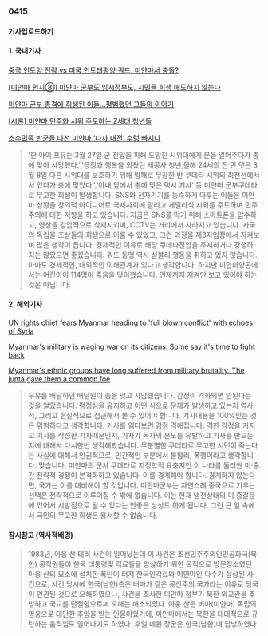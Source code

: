 ### 0415
#### 기사업로드하기
#### 1. 국내기사
[중국 인도양 전략 vs 미국 인도태평양 쿼드, 미얀마서 충돌?](https://news.joins.com/article/23985543)

[[미얀마 편지⑧] 미얀마 군부도 임시정부도, 시민들 희생 애도하지 않는다](http://www.hani.co.kr/arti/international/international_general/991049.html)

[미얀마 군부 총격에 희생된 이들...평범했던 그들의 이야기](https://www.bbc.com/korean/international-56728864 )

[[시론] 미얀마 민주화 시위 주도하는 Z세대 청년들](https://news.joins.com/article/24035578)

[소수민족 반군들 나선 미얀마 ‘다자 내전’ 수렁 빠지나](http://www.hani.co.kr/arti/international/asiapacific/990741.html)

> '판 아이 프유는 3월 27일 군 진압을 피해 도망친 시위대에게 문을 열어주다가 총에 맞아 사망했다.','긍정과 행복을 외쳤던 세공사 청년,올해 24세의 진 민 텟은 3월 8일 다른 시위대를 보호하기 위해 방패로 무장한 반 쿠데타 시위의 최전선에서 서 있다가 총에 맞았다.','아내 앞에서 총에 맞은 택시 기사' 등 미얀마 군부쿠데타로 무고한 희생이 발생합니다. SNS와 전자기기를 능숙하게 다루는 이들은 미얀마 상황을 창의적 아이디어로 국제사회에 알리고 게릴라식 시위를 주도하며 민주주의에 대한 저항을 하고 있습니다. 지금은 SNS를 막기 위해 스마트폰을 압수하고, 영상을 강압적으로 삭제시키며, CCTV는 거리에서 사라지고 있습니다. 자국의 독립을 조상들의 희생으로 이룰 수 있었고, 그런 과정을 제3자입장에서 지켜보며 많은 생각이 듭니다. 경제적인 이유로 해당 쿠데타진압을 주저하거나 강행하지는 않았으면 좋겠습니다. 쿼드 동맹 역시 섣불리 행동을 취하고 있지 않습니다. 아마도 경제적인, 대외적인 이해관계가 있다고 생각합니다. 하지만 미얀마양곤에서는 어린아이 114명이 죽음을 맞이했습니다. 언제까지 지켜만 보고 있어야 하는 것은 아닙니다.







#### 2. 해외기사
[UN rights chief fears Myanmar heading to 'full blown conflict' with echoes of Syria](https://edition.cnn.com/2021/04/14/asia/myanmar-un-conflict-syria-intl-hnk/index.html)

[Myanmar's military is waging war on its citizens. Some say it's time to fight back](https://edition.cnn.com/2021/04/06/asia/myanmar-civil-war-ethnic-rebels-intl-hnk/index.html)

[Myanmar's ethnic groups have long suffered from military brutality. The junta gave them a common foe](https://edition.cnn.com/2021/03/05/asia/myanmar-protests-ethnic-minorities-intl-hnk/index.html)

> 우유를 배달하던 배달원이 총을 맞고 사망했습니다. 감정이 격화되면 안된다는 것을 알았습니다. 평정심을 유지하고 어떤 식으로 문제가 발생하고 있는지 역사적, 그리고 현실적으로 접근해서 볼 수 있어야 합니다. 기사내용을 100%믿는 것은 위험하다고 생각합니다. 기사를 읽다보면 감정 격해집니다. 격한 감정을 가지고 기사를 작성한 기자때문인지, 기자가 독자의 분노를 유발하고 기사를 만드는지에 대해서 다시한번 생각해봤습니다. 무분별한 쿠데타로 무고한 시민이 죽는다는 사실에 대해서 인권적으로, 인간적인 부분에서 불합리, 폭행이라고 생각합니다. 맞습니다. 미얀마의 군사 쿠데타로 지정학적 요충지인 이 나라를 둘러싼 미·중 간 전략적 경쟁이 본격화하고 있습니다. 이를 경계해야 합니다. 경계하지 않는다면, 국가는 이를 대비해야 할 것입니다. 미얀마군부는 자연스레 중국으로 기우는 선택은 전략적으로 이루어질 수 밖에 없습니다. 이는 현재 냉전상태의 미 중갈등에 있어서 시발점으로 될 수 있다는 안좋은 상상도 하게 됩니다. 그런 큰 일 속에서 국민의 무고한 희생은 용서할 수 없습니다. 

#### 잠시참고 (역사적배경)

> 1983년, 아웅 산 테러 사건이 일어났는데 이 사건은 조선민주주의인민공화국(북한) 공작원들이 한국 대통령및 각료들을 암살하기 위한 목적으로 방문장소였던 아웅 산의 묘소에 설치한 폭탄이 터져 한국인각료와 미얀마인 다수가 살상된 사건으로, 사건 당시에 한국(남한)측은 버마가 같은 공산주의 국가라는 이유로 당국이 연관된 것으로 오해하였으나, 사건을 조사한 미얀마 정부가 북한 외교관을 추방하고 국교를 단절함으로써 오해는 해소되었다. 아웅 산은 버마(미얀마) 독립의 영웅으로 대단한 추앙을 받는 인물이었기에, 미얀마에서는 북한을 대대적으로 규탄하는 움직임도 일어나기도 하였다. 후일 네윈 장군은 한국(남한)에 답방하였다.